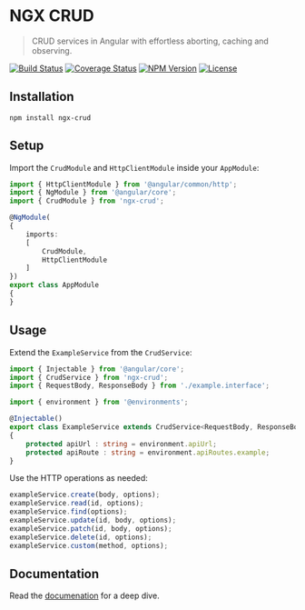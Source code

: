 NGX CRUD
========

> CRUD services in Angular with effortless aborting, caching and observing.

[![Build Status](https://img.shields.io/github/workflow/status/henryruhs/ngx-crud/ci.svg)](https://github.com/henryruhs/ngx-crud/actions?query=workflow:ci)
[![Coverage Status](https://coveralls.io/repos/github/henryruhs/ngx-crud/badge.svg)](https://coveralls.io/github/henryruhs/ngx-crud)
[![NPM Version](https://img.shields.io/npm/v/ngx-crud.svg)](https://npmjs.com/package/ngx-crud)
[![License](https://img.shields.io/npm/l/ngx-crud.svg)](https://npmjs.com/package/ngx-crud)


Installation
------------

```
npm install ngx-crud
```


Setup
-----

Import the `CrudModule` and `HttpClientModule` inside your `AppModule`:

```typescript
import { HttpClientModule } from '@angular/common/http';
import { NgModule } from '@angular/core';
import { CrudModule } from 'ngx-crud';

@NgModule(
{
	imports:
	[
		CrudModule,
		HttpClientModule
	]
})
export class AppModule
{
}
```


Usage
-----

Extend the `ExampleService` from the `CrudService`:

```typescript
import { Injectable } from '@angular/core';
import { CrudService } from 'ngx-crud';
import { RequestBody, ResponseBody } from './example.interface';

import { environment } from '@environments';

@Injectable()
export class ExampleService extends CrudService<RequestBody, ResponseBody>
{
	protected apiUrl : string = environment.apiUrl;
	protected apiRoute : string = environment.apiRoutes.example;
}
```

Use the HTTP operations as needed:

```typescript
exampleService.create(body, options);
exampleService.read(id, options);
exampleService.find(options);
exampleService.update(id, body, options);
exampleService.patch(id, body, options);
exampleService.delete(id, options);
exampleService.custom(method, options);
```


Documentation
-------------

Read the [documenation](https://henryruhs.gitbook.io/ngx-crud) for a deep dive.
